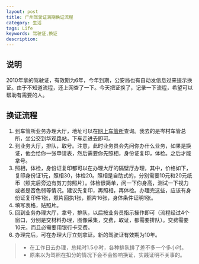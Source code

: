 ```yaml
---
layout: post
title: 广州驾驶证满期换证流程
category: 生活
tags: Life
keywords: 驾驶证,换证
description: 
---
```


## 说明
2010年拿的驾驶证，有效期为6年，今年到期，公安局也有自动发信息过来提示换证。由于不知道流程，还上网查了一下。今天把证换了，记录一下流程，希望可以帮助有需要的人。

## 换证流程

1. 到车管所业务办理大厅，地址可以在[网上车管所][1]查询。我去的是岑村车管总所，坐公交到华观路站，下车走进去即可。
2. 到业务大厅，排队，取号。注意，此时业务员会先问你办什么业务，如果是换证，他会给你一张申请表，然后需要你先照相，身份证复印，体检。之后才能拿号。
3. 照相，体检，身份证复印都可以在办理大厅的隔壁厅办理，其中，价格如下，复印身份证1元，照相30，体检20。照相是自助式的，分别需要10元和20元纸币（照完后旁边有剪刀剪照片）。体检很简单，问一下你身高，测试一下视力或者是否色弱等情况。建议先复印，再照相，再体检。办理完这些，应该有身份证复印件1张，照片回执1张，照片16张，身体条件证明1张。
4. 填写表格，贴照片。
5. 回到业务办理大厅，拿号，排队，以后按业务员指示操作即可（流程经过4个窗口，分别是交材料办理，图像采集，交费，取证，都需要排队）。交费需要10元，而且必需要用银行卡交费。
6. 办理完后，可在办理大厅立刻拿证。新的驾驶证有效期为10年。

> * 在工作日去办理，总耗时1.5小时，各种排队排了差不多一个多小时。
> * 原来以为驾照在扣分的情况下会不会影响换证，实践证明不关事的。


[1]:http://www.gzjd.gov.cn/cgs/html/operaGuide/gui_expireReplacement.html

